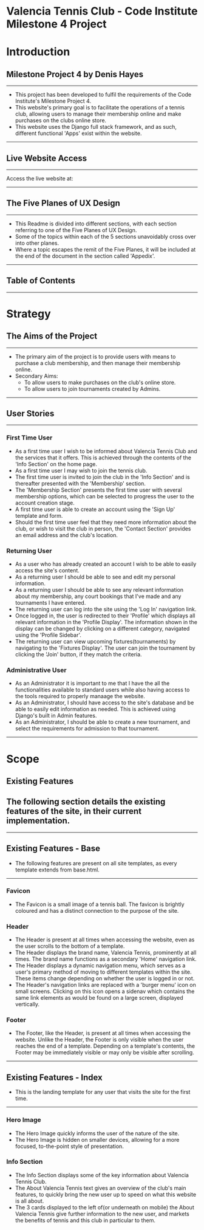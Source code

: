# **Valencia Tennis Club - Code Institute Milestone 4 Project**
# **Introduction**

## **Milestone Project 4** by Denis Hayes
---
* This project has been developed to fulfil the requirements of the Code Institute's Milestone Project 4.
* This website's primary goal is to facilitate the operations of a tennis club, allowing users to manage their membership online and make purchases on the clubs online store.
* This website uses the Django full stack framework, and as such, different functional 'Apps' exist within the website.

---
## Live Website Access
---
Access the live website at: 

---
 ## **The Five Planes of UX Design**
 ---
 * This Readme is divided into different sections, with each section referring to one of the Five Planes of UX Design. 
 * Some of the topics within each of the 5 sections unavoidably cross over into other planes. 
 * Where a topic escapes the remit of the Five Planes, it will be included at the end of the document in the section called 'Appedix'.

---
 ## **Table of Contents**
---

# **Strategy** 
 ## **The Aims of the Project**
 ---
* The primary aim of the project is to provide users with means to purchase a club membership, and then manage their membership online.
* Secondary Aims:
  * To allow users to make purchases on the club's online store. 
  * To allow users to join tournaments created by Admins. 
---
## **User Stories**
---
### **First Time User**
* As a first time user I wish to be informed about Valencia Tennis Club and the services that it offers. This is achieved through the contents of the 'Info Section' on the home page. 
* As a first time user I may wish to join the tennis club.
* The first time user is invited to join the club in the 'Info Section' and is thereafter presented with the 'Membership' section.
* The 'Membership Section' presents the first time user with several membership options, which can be selected to progress the user to the account creation stage.
* A first time user is able to create an account using the 'Sign Up' template and form.
* Should the first time user feel that they need more information about the club, or wish to visit the club in person, the 'Contact Section' provides an email address and the club's location. 

### **Returning User**
* As a user who has already created an account I wish to be able to easily access the site's content.
* As a returning user I should be able to see and edit my personal information.
* As a returning user I should be able to see any relevant information about my membership, any court bookings that I've made and any tournaments I have entered.
* The returning user can log into the site using the 'Log In' navigation link.
* Once logged in, the user is redirected to their 'Profile' which displays all relevant information in the 'Profile Display'. The information shown in the display can be changed by clicking on a different category, navigated using the 'Profile Sidebar'.
* The returning user can view upcoming fixtures(tournaments) by navigating to the 'Fixtures Display'. The user can join the tournament by clicking the 'Join' button, if they match the criteria. 

### **Administrative User**
* As an Administrator it is important to me that I have the all the functionalities available to standard users while also having access to the tools required to properly manaage the website.
* As an Administrator, I should have access to the site's database and be able to easily edit information as needed. This is achieved using Django's built in Admin features.
* As an Administrator, I should be able to create a new tournament, and select the requirements for admission to that tournament. 
---
# **Scope** 
 ## **Existing Features**
 The following section details the existing features of the site, in their current implementation.
 ---
 ---
 ## **Existing Features - Base**
 * The following features are present on all site templates, as every template extends from base.html.
 ---
### **Favicon**
* The Favicon is a small image of a tennis ball. The favicon is brightly coloured and has a distinct connection to the purpose of the site.
### **Header**
* The Header is present at all times when accessing the website, even as the user scrolls to the bottom of a template.
* The Header displays the brand name, Valencia Tennis, prominently at all times. The brand name functions as a secondary 'Home' navigation link.
* The Header displays a dynamic navigation menu, which serves as a user's primary method of moving to different templates within the site. These items change depending on whether the user is logged in or not. 
* The Header's navigation links are replaced with a 'burger menu' icon on small screens. Clicking on this icon opens a sidenav which contains the same link elements as would be found on a large screen, displayed vertically.
### **Footer**
* The Footer, like the Header, is present at all times when accessing the website. Unlike the Header, the Footer is only visible when the user reaches the end of a template. Depending on a template's contents, the Footer may be immediately visible or may only be visible after scrolling.
---
 ## **Existing Features - Index**
* This is the landing template for any user that visits the site for the first time.
 ---
### **Hero Image**
* The Hero Image quickly informs the user of the nature of the site.
* The Hero Image is hidden on smaller devices, allowing for a more focused, to-the-point style of presentation.
### **Info Section**
* The Info Section displays some of the key information about Valencia Tennis Club.
* The About Valencia Tennis text gives an overview of the club's main features, to quickly bring the new user up to speed on what this website is all about.
* The 3 cards displayed to the left of(or underneath on mobile) the About Valencia Tennis give further information to the new user, and markets the benefits of tennis and this club in particular to them.
